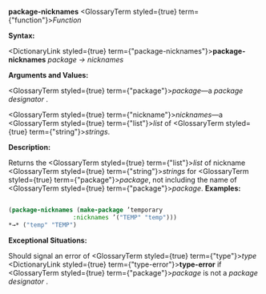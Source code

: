 **package-nicknames** <GlossaryTerm styled={true} term={"function"}><i>Function</i></GlossaryTerm> 



**Syntax:** 



<DictionaryLink styled={true} term={"package-nicknames"}><b>package-nicknames</b></DictionaryLink> *package → nicknames* 



**Arguments and Values:** 



<GlossaryTerm styled={true} term={"package"}><i>package</i></GlossaryTerm>—a *package designator* . 



<GlossaryTerm styled={true} term={"nickname"}><i>nicknames</i></GlossaryTerm>—a <GlossaryTerm styled={true} term={"list"}><i>list</i></GlossaryTerm> of <GlossaryTerm styled={true} term={"string"}><i>strings</i></GlossaryTerm>. 



**Description:** 



Returns the <GlossaryTerm styled={true} term={"list"}><i>list</i></GlossaryTerm> of nickname <GlossaryTerm styled={true} term={"string"}><i>strings</i></GlossaryTerm> for <GlossaryTerm styled={true} term={"package"}><i>package</i></GlossaryTerm>, not including the name of <GlossaryTerm styled={true} term={"package"}><i>package</i></GlossaryTerm>. **Examples:**
```lisp

(package-nicknames (make-package ’temporary 
				  :nicknames ’("TEMP" "temp"))) 
*→* ("temp" "TEMP") 

```
**Exceptional Situations:** 



Should signal an error of <GlossaryTerm styled={true} term={"type"}><i>type</i></GlossaryTerm> <DictionaryLink styled={true} term={"type-error"}><b>type-error</b></DictionaryLink> if <GlossaryTerm styled={true} term={"package"}><i>package</i></GlossaryTerm> is not a *package designator* . 







 



 



